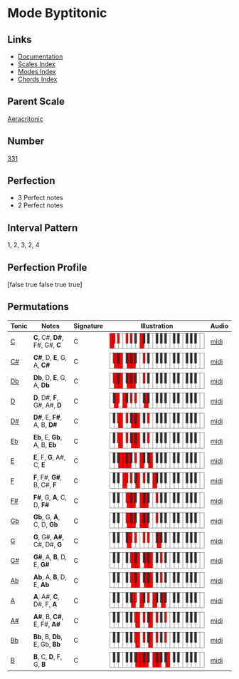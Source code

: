 # Mode Byptitonic

## Links

- [Documentation](index.md)
- [Scales Index](Scales.md)
- [Modes Index](Modes.md)
- [Chords Index](Chords.md)

## Parent Scale

[Aeracritonic](ScaleAeracritonic.md)

## Number

[331](https://ianring.com/musictheory/scales/331)

## Perfection

- 3 Perfect notes
- 2 Perfect notes

## Interval Pattern

1, 2, 3, 2, 4

## Perfection Profile

[false true false true true]

## Permutations

| Tonic | Notes | Signature | Illustration | Audio |
|-------|-------|-----------|--------------|-------|
| [C](ModeCNaturalByptitonic.md) | **C**, C#, **D#**, F#, G#, **C** | C | ![CNaturalByptitonic](ModeCNaturalByptitonic.png) | [midi](https://github.com/edipermadi/music/blob/main/docs/ModeCNaturalByptitonic.mid?raw=true) |
| [C#](ModeCSharpByptitonic.md) | **C#**, D, **E**, G, A, **C#** | C | ![CSharpByptitonic](ModeCSharpByptitonic.png) | [midi](https://github.com/edipermadi/music/blob/main/docs/ModeCSharpByptitonic.mid?raw=true) |
| [Db](ModeDFlatByptitonic.md) | **Db**, D, **E**, G, A, **Db** | C | ![DFlatByptitonic](ModeDFlatByptitonic.png) | [midi](https://github.com/edipermadi/music/blob/main/docs/ModeDFlatByptitonic.mid?raw=true) |
| [D](ModeDNaturalByptitonic.md) | **D**, D#, **F**, G#, A#, **D** | C | ![DNaturalByptitonic](ModeDNaturalByptitonic.png) | [midi](https://github.com/edipermadi/music/blob/main/docs/ModeDNaturalByptitonic.mid?raw=true) |
| [D#](ModeDSharpByptitonic.md) | **D#**, E, **F#**, A, B, **D#** | C | ![DSharpByptitonic](ModeDSharpByptitonic.png) | [midi](https://github.com/edipermadi/music/blob/main/docs/ModeDSharpByptitonic.mid?raw=true) |
| [Eb](ModeEFlatByptitonic.md) | **Eb**, E, **Gb**, A, B, **Eb** | C | ![EFlatByptitonic](ModeEFlatByptitonic.png) | [midi](https://github.com/edipermadi/music/blob/main/docs/ModeEFlatByptitonic.mid?raw=true) |
| [E](ModeENaturalByptitonic.md) | **E**, F, **G**, A#, C, **E** | C | ![ENaturalByptitonic](ModeENaturalByptitonic.png) | [midi](https://github.com/edipermadi/music/blob/main/docs/ModeENaturalByptitonic.mid?raw=true) |
| [F](ModeFNaturalByptitonic.md) | **F**, F#, **G#**, B, C#, **F** | C | ![FNaturalByptitonic](ModeFNaturalByptitonic.png) | [midi](https://github.com/edipermadi/music/blob/main/docs/ModeFNaturalByptitonic.mid?raw=true) |
| [F#](ModeFSharpByptitonic.md) | **F#**, G, **A**, C, D, **F#** | C | ![FSharpByptitonic](ModeFSharpByptitonic.png) | [midi](https://github.com/edipermadi/music/blob/main/docs/ModeFSharpByptitonic.mid?raw=true) |
| [Gb](ModeGFlatByptitonic.md) | **Gb**, G, **A**, C, D, **Gb** | C | ![GFlatByptitonic](ModeGFlatByptitonic.png) | [midi](https://github.com/edipermadi/music/blob/main/docs/ModeGFlatByptitonic.mid?raw=true) |
| [G](ModeGNaturalByptitonic.md) | **G**, G#, **A#**, C#, D#, **G** | C | ![GNaturalByptitonic](ModeGNaturalByptitonic.png) | [midi](https://github.com/edipermadi/music/blob/main/docs/ModeGNaturalByptitonic.mid?raw=true) |
| [G#](ModeGSharpByptitonic.md) | **G#**, A, **B**, D, E, **G#** | C | ![GSharpByptitonic](ModeGSharpByptitonic.png) | [midi](https://github.com/edipermadi/music/blob/main/docs/ModeGSharpByptitonic.mid?raw=true) |
| [Ab](ModeAFlatByptitonic.md) | **Ab**, A, **B**, D, E, **Ab** | C | ![AFlatByptitonic](ModeAFlatByptitonic.png) | [midi](https://github.com/edipermadi/music/blob/main/docs/ModeAFlatByptitonic.mid?raw=true) |
| [A](ModeANaturalByptitonic.md) | **A**, A#, **C**, D#, F, **A** | C | ![ANaturalByptitonic](ModeANaturalByptitonic.png) | [midi](https://github.com/edipermadi/music/blob/main/docs/ModeANaturalByptitonic.mid?raw=true) |
| [A#](ModeASharpByptitonic.md) | **A#**, B, **C#**, E, F#, **A#** | C | ![ASharpByptitonic](ModeASharpByptitonic.png) | [midi](https://github.com/edipermadi/music/blob/main/docs/ModeASharpByptitonic.mid?raw=true) |
| [Bb](ModeBFlatByptitonic.md) | **Bb**, B, **Db**, E, Gb, **Bb** | C | ![BFlatByptitonic](ModeBFlatByptitonic.png) | [midi](https://github.com/edipermadi/music/blob/main/docs/ModeBFlatByptitonic.mid?raw=true) |
| [B](ModeBNaturalByptitonic.md) | **B**, C, **D**, F, G, **B** | C | ![BNaturalByptitonic](ModeBNaturalByptitonic.png) | [midi](https://github.com/edipermadi/music/blob/main/docs/ModeBNaturalByptitonic.mid?raw=true) |
